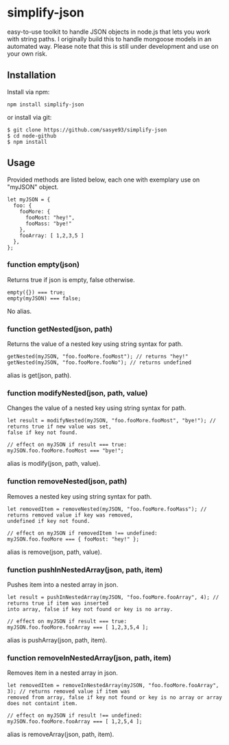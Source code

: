 # simplify-json
easy-to-use toolkit to handle JSON objects in node.js that lets you work with string paths.
I originally build this to handle mongoose models in an automated way. Please note that this is still under development and use on your own risk.

## Installation
Install via npm:
```
npm install simplify-json
```
or install via git:
```
$ git clone https://github.com/sasye93/simplify-json
$ cd node-github
$ npm install
```

## Usage

Provided methods are listed below, each one with exemplary use on "myJSON" object.

```
let myJSON = {
  foo: {
    fooMore: {
      fooMost: "hey!",
      fooMass: "bye!"
    },
    fooArray: [ 1,2,3,5 ]
  },
};
```

### function empty(json)
Returns true if json is empty, false otherwise.
```
empty({}) === true;
empty(myJSON) === false;
```
No alias.
### function getNested(json, path)
Returns the value of a nested key using string syntax for path.
```
getNested(myJSON, "foo.fooMore.fooMost"); // returns "hey!"
getNested(myJSON, "foo.fooMore.fooNo"); // returns undefined
```
alias is get(json, path).
### function modifyNested(json, path, value)
Changes the value of a nested key using string syntax for path.
```
let result = modifyNested(myJSON, "foo.fooMore.fooMost", "bye!"); // returns true if new value was set,
false if key not found.

// effect on myJSON if result === true:
myJSON.foo.fooMore.fooMost === "bye!";
```
alias is modify(json, path, value).
### function removeNested(json, path)
Removes a nested key using string syntax for path.
```
let removedItem = removeNested(myJSON, "foo.fooMore.fooMass"); // returns removed value if key was removed,
undefined if key not found.

// effect on myJSON if removedItem !== undefined:
myJSON.foo.fooMore === { fooMost: "hey!" };
```
alias is remove(json, path, value).
### function pushInNestedArray(json, path, item)
Pushes item into a nested array in json.
```
let result = pushInNestedArray(myJSON, "foo.fooMore.fooArray", 4); // returns true if item was inserted
into array, false if key not found or key is no array.

// effect on myJSON if result === true:
myJSON.foo.fooMore.fooArray === [ 1,2,3,5,4 ];
```
alias is pushArray(json, path, item).
### function removeInNestedArray(json, path, item)
Removes item in a nested array in json.
```
let removedItem = removeInNestedArray(myJSON, "foo.fooMore.fooArray", 3); // returns removed value if item was
removed from array, false if key not found or key is no array or array does not containt item.

// effect on myJSON if result !== undefined:
myJSON.foo.fooMore.fooArray === [ 1,2,5,4 ];
```
alias is removeArray(json, path, item).
